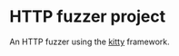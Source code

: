 # HTTP fuzzer project

An HTTP fuzzer using the [kitty](https://github.com/cisco-sas/kitty) framework.
